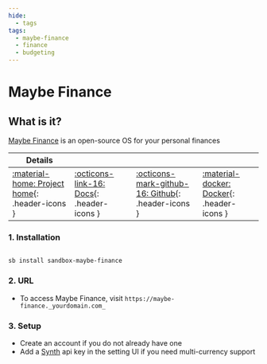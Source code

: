 ```yaml
---
hide:
  - tags
tags:
  - maybe-finance
  - finance
  - budgeting
---
```


# Maybe Finance

## What is it?

[Maybe Finance](https://maybefinance.com/) is an open-source OS for your personal finances

| Details     |             |             |             |
|-------------|-------------|-------------|-------------|
| [:material-home: Project home](https://maybefinance.com/){: .header-icons } | [:octicons-link-16: Docs](https://github.com/maybe-finance/maybe/blob/main/README.md){: .header-icons } | [:octicons-mark-github-16: Github](https://github.com/maybe-finance/maybe){: .header-icons } | [:material-docker: Docker](https://ghcr.io/maybe-finance/maybe){: .header-icons }|

### 1. Installation

``` shell

sb install sandbox-maybe-finance

```

### 2. URL

- To access Maybe Finance, visit `https://maybe-finance._yourdomain.com_`

### 3. Setup

- Create an account if you do not already have one
- Add a [Synth](https://synthfinance.com/) api key in the setting UI if you need multi-currency support
